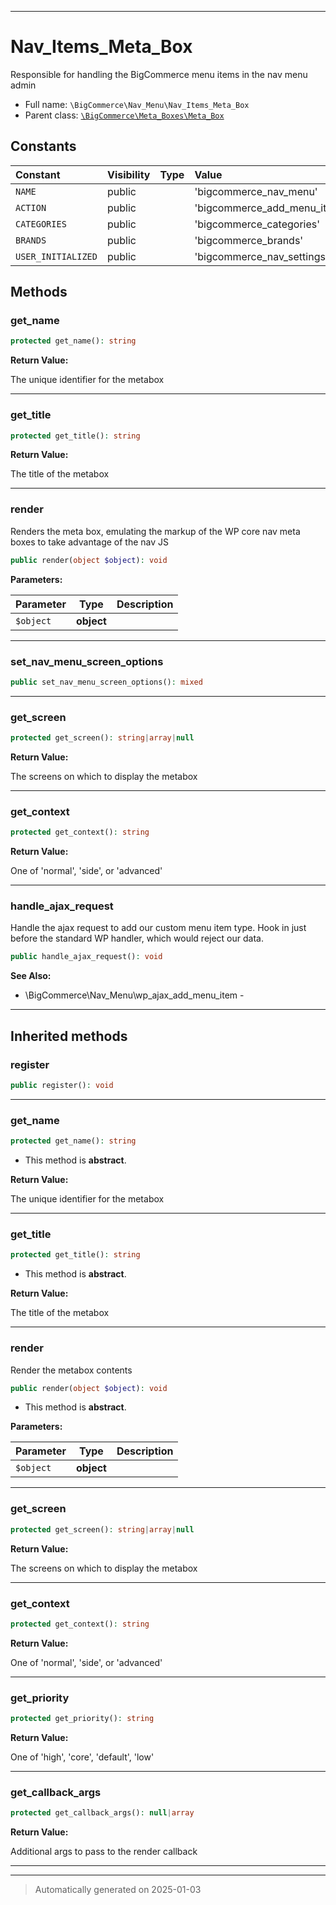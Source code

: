 ***

# Nav_Items_Meta_Box

Responsible for handling the BigCommerce menu items
in the nav menu admin



* Full name: `\BigCommerce\Nav_Menu\Nav_Items_Meta_Box`
* Parent class: [`\BigCommerce\Meta_Boxes\Meta_Box`](./classes/BigCommerce/Meta_Boxes/Meta_Box.md)


## Constants

| Constant | Visibility | Type | Value |
|:---------|:-----------|:-----|:------|
|`NAME`|public| |&#039;bigcommerce_nav_menu&#039;|
|`ACTION`|public| |&#039;bigcommerce_add_menu_items&#039;|
|`CATEGORIES`|public| |&#039;bigcommerce_categories&#039;|
|`BRANDS`|public| |&#039;bigcommerce_brands&#039;|
|`USER_INITIALIZED`|public| |&#039;bigcommerce_nav_settings_initialized&#039;|


## Methods


### get_name



```php
protected get_name(): string
```









**Return Value:**

The unique identifier for the metabox




***

### get_title



```php
protected get_title(): string
```









**Return Value:**

The title of the metabox




***

### render

Renders the meta box, emulating the markup of the WP
core nav meta boxes to take advantage of the nav JS

```php
public render(object $object): void
```








**Parameters:**

| Parameter | Type | Description |
|-----------|------|-------------|
| `$object` | **object** |  |





***

### set_nav_menu_screen_options



```php
public set_nav_menu_screen_options(): mixed
```












***

### get_screen



```php
protected get_screen(): string|array|null
```









**Return Value:**

The screens on which to display the metabox




***

### get_context



```php
protected get_context(): string
```









**Return Value:**

One of 'normal', 'side', or 'advanced'




***

### handle_ajax_request

Handle the ajax request to add our custom menu
item type. Hook in just before the standard
WP handler, which would reject our data.

```php
public handle_ajax_request(): void
```












**See Also:**

* \BigCommerce\Nav_Menu\wp_ajax_add_menu_item - 

***


## Inherited methods


### register



```php
public register(): void
```












***

### get_name



```php
protected get_name(): string
```




* This method is **abstract**.




**Return Value:**

The unique identifier for the metabox




***

### get_title



```php
protected get_title(): string
```




* This method is **abstract**.




**Return Value:**

The title of the metabox




***

### render

Render the metabox contents

```php
public render(object $object): void
```




* This method is **abstract**.



**Parameters:**

| Parameter | Type | Description |
|-----------|------|-------------|
| `$object` | **object** |  |





***

### get_screen



```php
protected get_screen(): string|array|null
```









**Return Value:**

The screens on which to display the metabox




***

### get_context



```php
protected get_context(): string
```









**Return Value:**

One of 'normal', 'side', or 'advanced'




***

### get_priority



```php
protected get_priority(): string
```









**Return Value:**

One of 'high', 'core', 'default', 'low'




***

### get_callback_args



```php
protected get_callback_args(): null|array
```









**Return Value:**

Additional args to pass to the render callback




***


***
> Automatically generated on 2025-01-03
